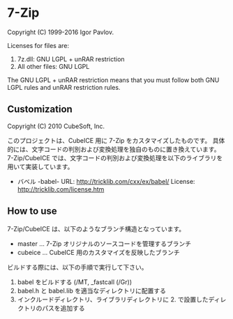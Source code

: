 # 7-Zip

Copyright (C) 1999-2016 Igor Pavlov.

Licenses for files are:

1. 7z.dll: GNU LGPL + unRAR restriction
2. All other files:  GNU LGPL

The GNU LGPL + unRAR restriction means that you must follow both 
GNU LGPL rules and unRAR restriction rules.

## Customization

Copyright (C) 2010 CubeSoft, Inc.

このプロジェクトは、CubeICE 用に 7-Zip をカスタマイズしたものです。
具体的には、文字コードの判別および変換処理を独自のものに置き換えています。
7-Zip/CubeICE では、文字コードの判別および変換処理を以下のライブラリを用いて実装しています。

* バベル -babel-
  URL: http://tricklib.com/cxx/ex/babel/
  License: http://tricklib.com/license.htm

## How to use

7-Zip/CubeICE は、以下のようなブランチ構造となっています。

* master ... 7-Zip オリジナルのソースコードを管理するブランチ
* cubeice ... CubeICE 用のカスタマイズを反映したブランチ

ビルドする際には、以下の手順で実行して下さい。

1. babel をビルドする (/MT, _fastcall (/Gr))
2. babel.h と babel.lib を適当なディレクトリに配置する
3. インクルードディレクトリ、ライブラリディレクトリに 2. で設置したディレクトリのパスを追加する
